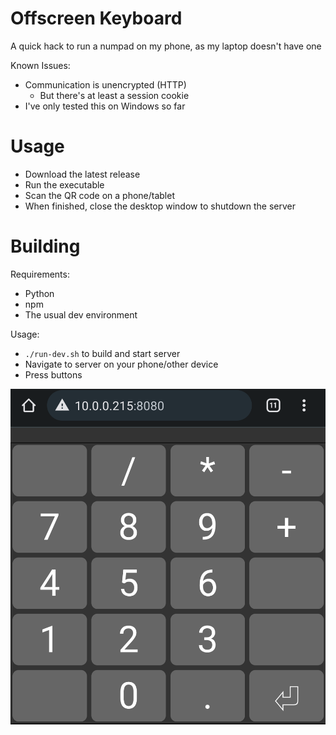 # Offscreen Keyboard

A quick hack to run a numpad on my phone, as my laptop doesn't have one

Known Issues:
* Communication is unencrypted (HTTP)
  * But there's at least a session cookie
* I've only tested this on Windows so far

# Usage

* Download the latest release
* Run the executable
* Scan the QR code on a phone/tablet
* When finished, close the desktop window to shutdown the server

# Building

Requirements:
* Python
* npm
* The usual dev environment

Usage:
* `./run-dev.sh` to build and start server
* Navigate to server on your phone/other device
* Press buttons

![Screenshot](docs/numpad.png)
